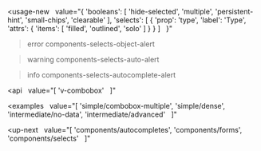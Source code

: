 <usage-new
  value="{
  'booleans': [
    'hide-selected',
    'multiple',
    'persistent-hint',
    'small-chips',
    'clearable'
  ],
  'selects': [
    {
      'prop': 'type',
      'label': 'Type',
      'attrs': {
        'items': [
          'filled',
          'outlined',
          'solo'
        ]
      }
    }
  ]
  }"
></usage-new>

>error components-selects-object-alert

>warning components-selects-auto-alert

>info components-selects-autocomplete-alert

<api
  value="[
  'v-combobox'
  ]"
></api>

<examples
  value="[
  'simple/combobox-multiple',
  'simple/dense',
  'intermediate/no-data',
  'intermediate/advanced'
  ]"
></examples>

<up-next
  value="[
  'components/autocompletes',
  'components/forms',
  'components/selects'
  ]"
></up-next>